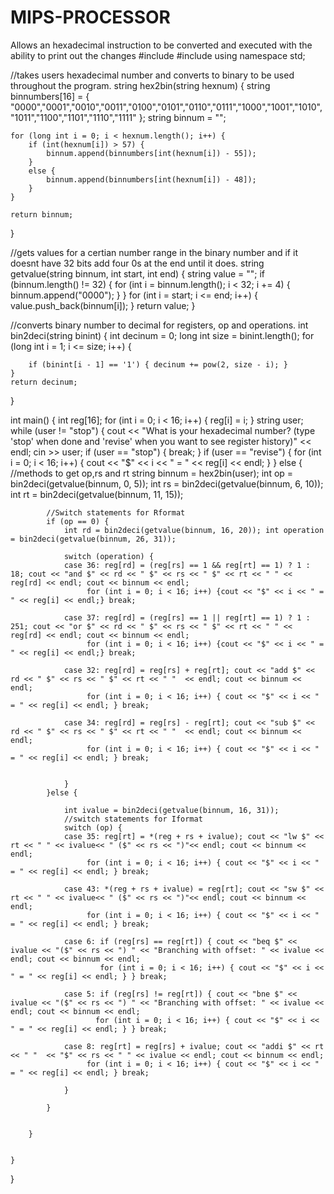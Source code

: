 # MIPS-PROCESSOR
Allows an hexadecimal instruction to be converted and executed with the ability to print out the changes
#include <iostream>
#include <cmath>
using namespace std;

//takes users hexadecimal number and converts to binary to be used throughout the program.
string hex2bin(string hexnum) {
	string binnumbers[16] = { "0000","0001","0010","0011","0100","0101","0110","0111","1000","1001","1010","1011","1100","1101","1110","1111" };
	string binnum = "";

	for (long int i = 0; i < hexnum.length(); i++) {
		if (int(hexnum[i]) > 57) {
			binnum.append(binnumbers[int(hexnum[i]) - 55]);
		}
		else {
			binnum.append(binnumbers[int(hexnum[i]) - 48]);
		}
	}

	return binnum;
}

//gets values for a certian number range in the binary number and if it doesnt have 32 bits add four 0s at the end until it does.
string getvalue(string binnum, int start, int end) {
	string value = ""; if (binnum.length() != 32) {
		for (int i = binnum.length(); i < 32; i += 4) {
			binnum.append("0000");
		}
	}
	for (int i = start; i <= end; i++) { value.push_back(binnum[i]); }
	return value;
}

//converts binary number to decimal for registers, op and operations.
int bin2deci(string binint) {
	int decinum = 0; long int size = binint.length();
	for (long int i = 1; i <= size; i++) {

		if (binint[i - 1] == '1') { decinum += pow(2, size - i); }
	}
	return decinum;
}






int main() {
	int reg[16];
	for (int i = 0; i < 16; i++) {
		reg[i] = i;
	} 
	string user;
	while (user != "stop") {
		cout << "What is your hexadecimal number? (type 'stop' when done and 'revise' when you want to see register history)" << endl; cin >> user;
		if (user == "stop") {
			break;
		}
		if (user == "revise") {
			for (int i = 0; i < 16; i++) {
				cout << "$" << i << " = " << reg[i] << endl;
			}
		}
		else {
			//methods to get op,rs and rt
			string binnum = hex2bin(user);  int op = bin2deci(getvalue(binnum, 0, 5));
			int rs = bin2deci(getvalue(binnum, 6, 10));  int rt = bin2deci(getvalue(binnum, 11, 15));

			//Switch statements for Rformat
			if (op == 0) {
				int rd = bin2deci(getvalue(binnum, 16, 20)); int operation = bin2deci(getvalue(binnum, 26, 31));

				switch (operation) {
				case 36: reg[rd] = (reg[rs] == 1 && reg[rt] == 1) ? 1 : 18; cout << "and $" << rd << " $" << rs << " $" << rt << " " << reg[rd] << endl; cout << binnum << endl;
					 for (int i = 0; i < 16; i++) {cout << "$" << i << " = " << reg[i] << endl;} break;

				case 37: reg[rd] = (reg[rs] == 1 || reg[rt] == 1) ? 1 : 251; cout << "or $" << rd << " $" << rs << " $" << rt << " " << reg[rd] << endl; cout << binnum << endl;
					 for (int i = 0; i < 16; i++) {cout << "$" << i << " = " << reg[i] << endl;} break;

				case 32: reg[rd] = reg[rs] + reg[rt]; cout << "add $" << rd << " $" << rs << " $" << rt << " "  << endl; cout << binnum << endl;
					 for (int i = 0; i < 16; i++) { cout << "$" << i << " = " << reg[i] << endl; } break;

				case 34: reg[rd] = reg[rs] - reg[rt]; cout << "sub $" << rd << " $" << rs << " $" << rt << " "  << endl; cout << binnum << endl;
					 for (int i = 0; i < 16; i++) { cout << "$" << i << " = " << reg[i] << endl; } break;


				}
			}else {

				int ivalue = bin2deci(getvalue(binnum, 16, 31));
				//switch statements for Iformat
				switch (op) {
				case 35: reg[rt] = *(reg + rs + ivalue); cout << "lw $" << rt << " " << ivalue<< " ($" << rs << ")"<< endl; cout << binnum << endl;
					 for (int i = 0; i < 16; i++) { cout << "$" << i << " = " << reg[i] << endl; } break;

				case 43: *(reg + rs + ivalue) = reg[rt]; cout << "sw $" << rt << " " << ivalue<< " ($" << rs << ")"<< endl; cout << binnum << endl;
					 for (int i = 0; i < 16; i++) { cout << "$" << i << " = " << reg[i] << endl; } break;

				case 6: if (reg[rs] == reg[rt]) { cout << "beq $" << ivalue << "($" << rs << ") " << "Branching with offset: " << ivalue << endl; cout << binnum << endl; 
					    for (int i = 0; i < 16; i++) { cout << "$" << i << " = " << reg[i] << endl; } } break;

				case 5: if (reg[rs] != reg[rt]) { cout << "bne $" << ivalue << "($" << rs << ") " << "Branching with offset: " << ivalue << endl; cout << binnum << endl;
					   for (int i = 0; i < 16; i++) { cout << "$" << i << " = " << reg[i] << endl; } } break;

				case 8: reg[rt] = reg[rs] + ivalue; cout << "addi $" << rt << " "  << "$" << rs << " " << ivalue << endl; cout << binnum << endl;
					 for (int i = 0; i < 16; i++) { cout << "$" << i << " = " << reg[i] << endl; } break;

				}

			}
      
      
		}


	}

}

